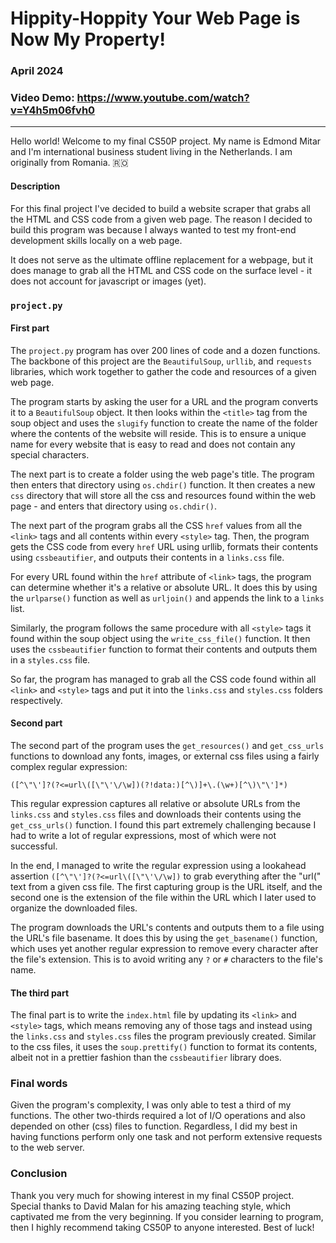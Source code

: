# Hippity-Hoppity Your Web Page is Now My Property!
### April 2024
### Video Demo: https://www.youtube.com/watch?v=Y4h5m06fvh0
----
Hello world! Welcome to my final CS50P project. My name is Edmond Mitar and I'm international business student living in the Netherlands. I am originally from Romania. 🇷🇴
#### Description
For this final project I've decided to build a website scraper that grabs all the HTML and CSS code from a given web page. The reason I decided to build this program was because I always wanted to test my front-end development skills locally on a web page.

It does not serve as the ultimate offline replacement for a webpage, but it does manage to grab all the HTML and CSS code on the surface level - it does not account for javascript or images (yet).
### `project.py`
#### First part
The `project.py` program has over 200 lines of code and a dozen functions. The backbone of this project are the `BeautifulSoup`, `urllib`, and `requests` libraries, which work together to gather the code and resources of a given web page.

The program starts by asking the user for a URL and the program converts it to a `BeautifulSoup` object. It then looks within the `<title>` tag from the soup object and uses the `slugify` function to create the name of the folder where the contents of the website will reside. This is to ensure a unique name for every website that is easy to read and does not contain any special characters.

The next part is to create a folder using the web page's title. The program then enters that directory using `os.chdir()` function. It then creates a new `css` directory that will store all the css and resources found within the web page - and enters that directory using `os.chdir()`.

The next part of the program grabs all the CSS `href` values from all the `<link>` tags and all contents within every `<style>` tag. Then, the program gets the CSS code from every `href` URL using urllib, formats their contents using `cssbeautifier`, and outputs their contents in a `links.css` file.

For every URL found within the `href` attribute of `<link>` tags, the program can determine whether it's a relative or absolute URL. It does this by using the `urlparse()` function as well as `urljoin()` and appends the link to a `links` list.

Similarly, the program follows the same procedure with all `<style>` tags it found within the soup object using the `write_css_file()` function. It then uses the `cssbeautifier` function to format their contents and outputs them in a `styles.css` file.

So far, the program has managed to grab all the CSS code found within all `<link>` and `<style>` tags and put it into the `links.css` and `styles.css` folders respectively.
#### Second part
The second part of the program uses the `get_resources()` and `get_css_urls` functions to download any fonts, images, or external css files using a fairly complex regular expression:

`([^\"\']?(?<=url\([\"\'\/\w])(?!data:)[^\)]+\.(\w+)[^\)\"\']*)`

This regular expression captures all relative or absolute URLs from the `links.css` and `styles.css` files and downloads their contents using the `get_css_urls()` function. I found this part extremely challenging because I had to write a lot of regular expressions, most of which were not successful.

In the end, I managed to write the regular expression using a lookahead assertion `([^\"\']?(?<=url\([\"\'\/\w])` to grab everything after the "url(" text from a given css file. The first capturing group is the URL itself, and the second one is the extension of the file within the URL which I later used to organize the downloaded files.

The program downloads the URL's contents and outputs them to a file using the URL's file basename. It does this by using the `get_basename()` function, which uses yet another regular expression to remove every character after the file's extension. This is to avoid writing any `?` or `#` characters to the file's name.
#### The third part
The final part is to write the `index.html` file by updating its `<link>` and `<style>` tags, which means removing any of those tags and instead using the `links.css` and `styles.css` files the program previously created. Similar to the css files, it uses the `soup.prettify()` function to format its contents, albeit not in a prettier fashion than the `cssbeautifier` library does.
### Final words
Given the program's complexity, I was only able to test a third of my functions. The other two-thirds required a lot of I/O operations and also depended on other (css) files to function. Regardless, I did my best in having functions perform only one task and not perform extensive requests to the web server.
### Conclusion
Thank you very much for showing interest in my final CS50P project. Special thanks to David Malan for his amazing teaching style, which captivated me from the very beginning. If you consider learning to program, then I highly recommend taking CS50P to anyone interested. Best of luck!
